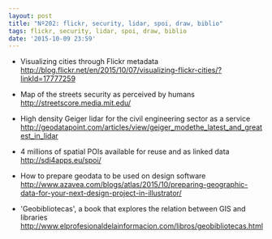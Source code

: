 ```yaml
---
layout: post
title: "Nº202: flickr, security, lidar, spoi, draw, biblio"
tags: flickr, security, lidar, spoi, draw, biblio
date: '2015-10-09 23:59'
---
```


* Visualizing cities through Flickr metadata
  http://blog.flickr.net/en/2015/10/07/visualizing-flickr-cities/?linkId=17777259

* Map of the streets security as perceived by humans
  http://streetscore.media.mit.edu/

* High density Geiger lidar for the civil engineering sector as a service
  http://geodatapoint.com/articles/view/geiger_modethe_latest_and_greatest_in_lidar

* 4 millions of spatial POIs available for reuse and as linked data
  http://sdi4apps.eu/spoi/

* How to prepare geodata to be used on design software
  http://www.azavea.com/blogs/atlas/2015/10/preparing-geographic-data-for-your-next-design-project-in-illustrator/

* 'Geobibliotecas', a book that explores the relation between GIS and libraries
  http://www.elprofesionaldelainformacion.com/libros/geobibliotecas.html
